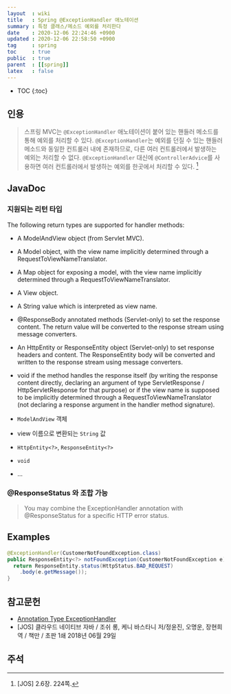```yaml
---
layout  : wiki
title   : Spring @ExceptionHandler 애노테이션
summary : 특정 클래스/메소드 예외를 처리한다
date    : 2020-12-06 22:24:46 +0900
updated : 2020-12-06 22:58:50 +0900
tag     : spring
toc     : true
public  : true
parent  : [[spring]]
latex   : false
---
```

* TOC
{:toc}

## 인용

> 스프링 MVC는 `@ExceptionHandler` 애노테이션이 붙어 있는 핸들러 메소드를 통해 예외를 처리할 수 있다.
`@ExceptionHandler`는 예외를 던질 수 있는 핸들러 메소드와 동일한 컨트롤러 내에 존재하므로,
다른 여러 컨트롤러에서 발생하는 예외는 처리할 수 없다.
`@ExceptionHandler` 대신에 `@ControllerAdvice`를 사용하면 여러 컨트롤러에서 발생하는 예외를 한곳에서 처리할 수 있다.
[^long-224]

## JavaDoc

### 지원되는 리턴 타입

>
The following return types are supported for handler methods:
>
- A ModelAndView object (from Servlet MVC).
- A Model object, with the view name implicitly determined through a RequestToViewNameTranslator.
- A Map object for exposing a model, with the view name implicitly determined through a RequestToViewNameTranslator.
- A View object.
- A String value which is interpreted as view name.
- @ResponseBody annotated methods (Servlet-only) to set the response content. The return value will be converted to the response stream using message converters.
- An HttpEntity<?> or ResponseEntity<?> object (Servlet-only) to set response headers and content. The ResponseEntity body will be converted and written to the response stream using message converters.
- void if the method handles the response itself (by writing the response content directly, declaring an argument of type ServletResponse / HttpServletResponse for that purpose) or if the view name is supposed to be implicitly determined through a RequestToViewNameTranslator (not declaring a response argument in the handler method signature).

- `ModelAndView` 객체
- view 이름으로 변환되는 `String` 값
- `HttpEntity<?>`, `ResponseEntity<?>`
- `void`
- ...

### @ResponseStatus 와 조합 가능

> You may combine the ExceptionHandler annotation with @ResponseStatus for a specific HTTP error status.

## Examples

```java
@ExceptionHandler(CustomerNotFoundException.class)
public ResponseEntity<?> notFoundException(CustomerNotFoundException e) {
  return ResponseEntity.status(HttpStatus.BAD_REQUEST)
    .body(e.getMessage());
}
```

## 참고문헌
- [Annotation Type ExceptionHandler]( https://docs.spring.io/spring-framework/docs/current/javadoc-api/org/springframework/web/bind/annotation/ExceptionHandler.html )
- [JOS] 클라우드 네이티브 자바 / 조쉬 롱, 케니 바스타니 저/정윤진, 오명운, 장현희 역 / 책만 / 초판 1쇄 2018년 06월 29일

## 주석

[^long-224]: [JOS] 2.6장. 224쪽.

